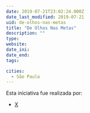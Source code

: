 ```yaml
---
date: 2019-07-21T23:02:24.000Z
date_last_modified: 2019-07-21
uid: de-olhos-nas-metas
title: "De Olhos Nas Metas"
description: ""
type: 
website: 
date_ini: 
date_end: 
tags:

cities: 
  - São Paulo
---
```


Esta iniciativa fue realizada por:

- [X](/i/de-olhos-nas-metas.html)
